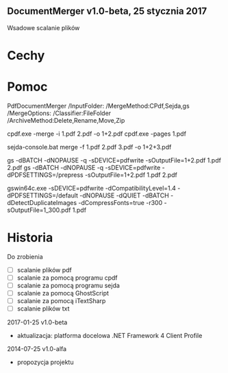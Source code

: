 ﻿DocumentMerger v1.0-beta, 25 stycznia 2017
---
Wsadowe scalanie plików

# Cechy

# Pomoc

PdfDocumentMerger /InputFolder: /MergeMethod:CPdf,Sejda,gs /MergeOptions: /Classifier:FileFolder /ArchiveMethod:Delete,Rename,Move,Zip

cpdf.exe -merge -i 1.pdf 2.pdf -o 1+2.pdf
cpdf.exe -pages 1.pdf

sejda-console.bat merge -f 1.pdf 2.pdf 3.pdf -o 1+2+3.pdf

gs -dBATCH -dNOPAUSE -q -sDEVICE=pdfwrite -sOutputFile=1+2.pdf 1.pdf 2.pdf
gs -dBATCH -dNOPAUSE -q -sDEVICE=pdfwrite -dPDFSETTINGS=/prepress -sOutputFile=1+2.pdf 1.pdf 2.pdf

gswin64c.exe -sDEVICE=pdfwrite -dCompatibilityLevel=1.4 -dPDFSETTINGS=/default -dNOPAUSE -dQUIET -dBATCH 
 -dDetectDuplicateImages 
 -dCompressFonts=true -r300 
 -sOutputFile=1_300.pdf 1.pdf

# Historia

Do zrobienia

* [ ] scalanie plików pdf
 * [ ] scalanie za pomocą programu cpdf
 * [ ] scalanie za pomocą programu sejda
 * [ ] scalanie za pomocą GhostScript
 * [ ] scalanie za pomocą iTextSharp
* [ ] scalanie plików txt

2017-01-25 v1.0-beta

* aktualizacja: platforma docelowa .NET Framework 4 Client Profile

2014-07-25 v1.0-alfa

* propozycja projektu

